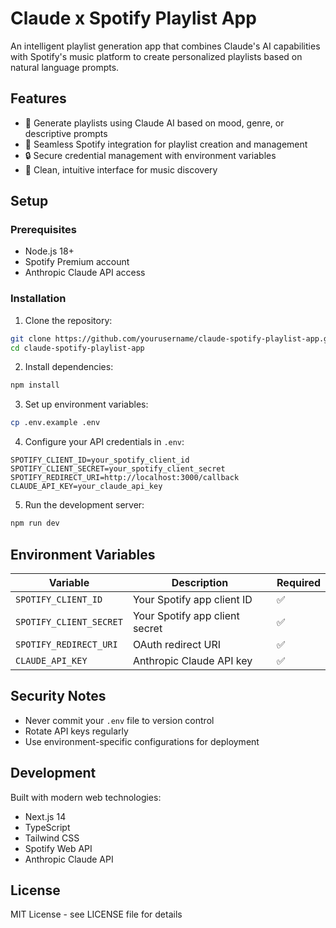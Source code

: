 # Claude x Spotify Playlist App

An intelligent playlist generation app that combines Claude's AI capabilities with Spotify's music platform to create personalized playlists based on natural language prompts.

## Features

- 🎵 Generate playlists using Claude AI based on mood, genre, or descriptive prompts
- 🔄 Seamless Spotify integration for playlist creation and management
- 🔒 Secure credential management with environment variables
- 🎨 Clean, intuitive interface for music discovery

## Setup

### Prerequisites

- Node.js 18+ 
- Spotify Premium account
- Anthropic Claude API access

### Installation

1. Clone the repository:
```bash
git clone https://github.com/yourusername/claude-spotify-playlist-app.git
cd claude-spotify-playlist-app
```

2. Install dependencies:
```bash
npm install
```

3. Set up environment variables:
```bash
cp .env.example .env
```

4. Configure your API credentials in `.env`:
```
SPOTIFY_CLIENT_ID=your_spotify_client_id
SPOTIFY_CLIENT_SECRET=your_spotify_client_secret
SPOTIFY_REDIRECT_URI=http://localhost:3000/callback
CLAUDE_API_KEY=your_claude_api_key
```

5. Run the development server:
```bash
npm run dev
```

## Environment Variables

| Variable | Description | Required |
|----------|-------------|----------|
| `SPOTIFY_CLIENT_ID` | Your Spotify app client ID | ✅ |
| `SPOTIFY_CLIENT_SECRET` | Your Spotify app client secret | ✅ |
| `SPOTIFY_REDIRECT_URI` | OAuth redirect URI | ✅ |
| `CLAUDE_API_KEY` | Anthropic Claude API key | ✅ |

## Security Notes

- Never commit your `.env` file to version control
- Rotate API keys regularly
- Use environment-specific configurations for deployment

## Development

Built with modern web technologies:
- Next.js 14
- TypeScript
- Tailwind CSS
- Spotify Web API
- Anthropic Claude API

## License

MIT License - see LICENSE file for details
